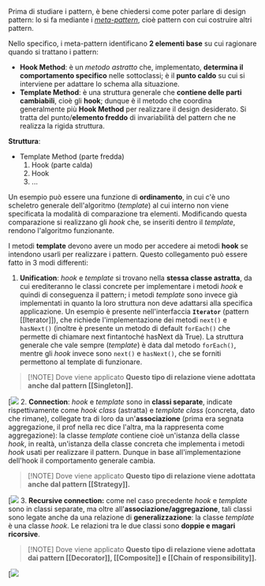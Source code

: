 Prima di studiare i pattern, è bene chiedersi come poter parlare di design pattern: lo si fa mediante i [_meta-pattern_](https://web.archive.org/web/20170809131649/http://www.info.uni-karlsruhe.de/~i44www/lehre/swk/2003SS/Papiere/ECOOP1994-Pree-Metapatterns.pdf), cioè pattern con cui costruire altri pattern.

Nello specifico, i meta-pattern identificano **2 elementi base** su cui ragionare quando si trattano i pattern:
- **Hook Method**: è un *metodo astratto* che, implementato, **determina il comportamento specifico** nelle sottoclassi; è il **punto caldo** su cui si interviene per adattare lo schema alla situazione.
- **Template Method**: è una struttura generale che **contiene delle parti cambiabili**, cioè gli **hook**; dunque è il metodo che coordina generalmente più **Hook Method** per realizzare il design desiderato. Si tratta del punto/**elemento freddo** di invariabilità del pattern che ne realizza la rigida struttura.

**Struttura**:
- Template Method (parte fredda)
	1. Hook (parte calda)
	2. Hook
	3. ...

Un esempio può essere una funzione di **ordinamento**, in cui c'è uno scheletro generale dell'algoritmo (*template*) al cui interno non viene specificata la modalità di comparazione tra elementi. Modificando questa comparazione si realizzano gli *hook* che, se inseriti dentro 
il *template*, rendono l'algoritmo funzionante.   

I metodi **template** devono avere un modo per accedere ai metodi **hook** se intendono usarli per realizzare i pattern. Questo collegamento può essere fatto in 3 modi differenti:
1. **Unification**: *hook* e *template* si trovano nella **stessa classe astratta**, da cui erediteranno le classi concrete per implementare i metodi *hook* e quindi di conseguenza il pattern; i metodi *template* sono invece già implementati in quanto la loro struttura non deve adattarsi alla specifica applicazione. 
   Un esempio è presente nell'interfaccia **`Iterator`** (pattern [[Iterator]]), che richiede l'implementazione dei metodi `next()` e `hasNext()` (inoltre è presente un metodo di default `forEach()` che permette di chiamare next fintantoché hasNext dà True). La struttura generale che vale sempre (*template*) è data dal metodo `forEach()`, mentre gli *hook* invece sono `next()` e `hasNext()`, che se forniti permettono al template di funzionare.

> [!NOTE] Dove viene applicato
>    **Questo tipo di relazione viene adottata anche dal pattern [[Singleton]].**

   [![](https://marcobuster.github.io/sweng/mdbook-plantuml-img/692394f1e3c96d328e8154db45840a697dc4f08d.svg)
2. **Connection**: *hook* e *template* sono in **classi separate**, indicate rispettivamente come *hook class* (astratta) e *template class* (concreta, dato che rimane), collegate tra di loro da
   un'**associazione** (prima era segnata aggregazione, il prof nella rec dice l'altra, ma la rappresenta come aggregazione): la classe *template* contiene cioè un'istanza della classe *hook*, in realtà, un'istanza della classe concreta che implementa i metodi *hook* usati per realizzare il pattern. Dunque in base all'implementazione dell'hook il comportamento generale cambia.

> [!NOTE] Dove viene applicato
> **Questo tipo di relazione viene adottata anche dal pattern [[Strategy]].**
   
   [![](https://marcobuster.github.io/sweng/mdbook-plantuml-img/3356b1282ead55458e538c62bf1a17c1f86f97a1.svg)
3. **Recursive connection:** come nel caso precedente _hook_ e _template_ sono in classi separate, ma oltre all'**associazione/aggregazione**, tali classi sono legate anche da una relazione di **generalizzazione**: la classe *template* è una classe *hook*. Le relazioni tra le due classi sono **doppie e magari ricorsive**. 

> [!NOTE] Dove viene applicato
> **Questo tipo di relazione viene adottata dai pattern [[Decorator]], [[Composite]]
> e [[Chain of responsibility]].**

[![](https://marcobuster.github.io/sweng/mdbook-plantuml-img/7edc9ec858f935e7f0441e2c39991d9dd49c693b.svg)